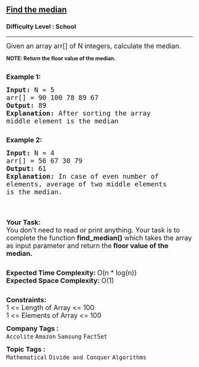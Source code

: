 <h2><a href="https://www.geeksforgeeks.org/problems/find-the-median0527/1?page=1&difficulty=School&status=unsolved&sprint=94ade6723438d94ecf0c00c3937dad55&sortBy=latest">Find the median</a></h2><h3>Difficulty Level : School</h3><hr><div class="problems_problem_content__Xm_eO"><p><span style="font-size: 18px;">Given an array arr[] of N integers, calculate the median.</span></p>
<p><strong>NOTE: Return the floor value of the median.</strong><br>&nbsp;</p>
<p><span style="font-size: 18px;"><strong>Example 1:</strong></span></p>
<pre><span style="font-size: 18px;"><strong>Input: </strong>N =<strong> </strong>5
arr[] = 90 100 78 89 67
<strong>Output: </strong>89</span>
<span style="font-size: 18px;"><strong>Explanation: </strong>After sorting the array 
middle element is the median</span> 

</pre>
<p><span style="font-size: 18px;"><strong>Example 2:</strong></span></p>
<pre><span style="font-size: 18px;"><strong>Input: </strong>N =<strong> </strong>4
arr[] = 56 67 30 79
<strong>Output: </strong></span><span style="font-size: 18px;">61</span>
<span style="font-size: 18px;"><strong>Explanation: </strong>In case of even number of 
elements, average of two middle elements 
is the median.</span>

</pre>
<p>&nbsp;</p>
<p><span style="font-size: 18px;"><strong>Your Task:</strong><br>You don't need to read or print anything. Your task is to complete the function&nbsp;<strong>find_median()</strong> which takes the array as input parameter and return the<strong> floor value of the median.</strong></span><br>&nbsp;</p>
<p><span style="font-size: 18px;"><strong>Expected Time Complexity:&nbsp;</strong>O(n * log(n))<br><strong>Expected Space Complexity:&nbsp;</strong>O(1)</span><br>&nbsp;</p>
<p><span style="font-size: 18px;"><strong>Constraints:</strong><br>1 &lt;= Length of Array &lt;= 100<br>1 &lt;= Elements of Array &lt;= 100</span></p></div><p><span style=font-size:18px><strong>Company Tags : </strong><br><code>Accolite</code>&nbsp;<code>Amazon</code>&nbsp;<code>Samsung</code>&nbsp;<code>FactSet</code>&nbsp;<br><p><span style=font-size:18px><strong>Topic Tags : </strong><br><code>Mathematical</code>&nbsp;<code>Divide and Conquer</code>&nbsp;<code>Algorithms</code>&nbsp;